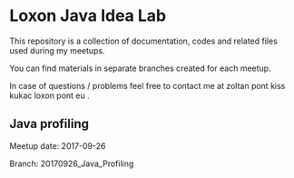 # Loxon Java Idea Lab

This repository is a collection of documentation, codes and related files used during my meetups.

You can find materials in separate branches created for each meetup.

In case of questions / problems feel free to contact me at zoltan pont kiss kukac loxon pont eu .

## Java profiling

Meetup date: 2017-09-26

Branch: 20170926_Java_Profiling
